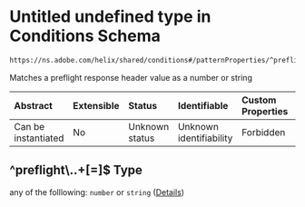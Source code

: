 # Untitled undefined type in Conditions Schema

```txt
https://ns.adobe.com/helix/shared/conditions#/patternProperties/^preflight\..+[=]$
```

Matches a preflight response header value as a number or string

| Abstract            | Extensible | Status         | Identifiable            | Custom Properties | Additional Properties | Access Restrictions | Defined In                                                               |
| :------------------ | :--------- | :------------- | :---------------------- | :---------------- | :-------------------- | :------------------ | :----------------------------------------------------------------------- |
| Can be instantiated | No         | Unknown status | Unknown identifiability | Forbidden         | Allowed               | none                | [conditions.schema.json*](conditions.schema.json "open original schema") |

## ^preflight\\..+\[=]$ Type

any of the folllowing: `number` or `string` ([Details](conditions-patternproperties-preflight-2.md))
